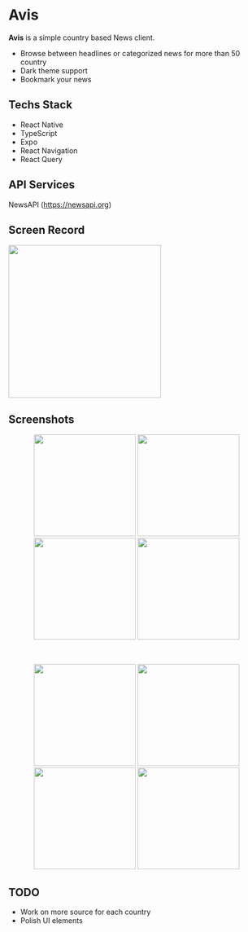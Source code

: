 # Avis

<strong>Avis</strong> is a simple country based News client.

- Browse between headlines or categorized news for more than 50 country
- Dark theme support
- Bookmark your news

## Techs Stack

- React Native
- TypeScript
- Expo
- React Navigation
- React Query

## API Services

NewsAPI (https://newsapi.org)

## Screen Record

<img src="https://user-images.githubusercontent.com/123827714/216619995-1ddc1b28-8f52-4fd3-b4fa-b1a63c747205.gif" width="300">

## Screenshots

<p align="center">
  <img src="https://user-images.githubusercontent.com/123827714/216626178-9293f75f-0828-400b-9258-6bd7d01412db.png" width="200">
  <img src="https://user-images.githubusercontent.com/123827714/216626184-3c75e2a9-5f61-43ca-b360-348f147b1090.png" width="200">
  <img src="https://user-images.githubusercontent.com/123827714/216626190-37e6a7c6-1260-41c5-87f9-a0a3e0a9febc.png" width="200">
  <img src="https://user-images.githubusercontent.com/123827714/216626197-b76f5c11-624a-47fd-9e6b-bd9db47bda85.png" width="200">
  
</p>
<br>

<p align="center">
  <img src="https://user-images.githubusercontent.com/123827714/216626200-82b4f159-c89b-4b8f-8ba4-7d62abffe1c0.png" width="200">
  <img src="https://user-images.githubusercontent.com/123827714/216626202-1fea8a6f-76da-411b-b15c-38a6ca94d7a1.png" width="200">
  <img src="https://user-images.githubusercontent.com/123827714/216626211-2feb9461-72d8-4038-88bf-28eddec4016e.png" width="200">
  <img src="https://user-images.githubusercontent.com/123827714/216626212-46b7846e-1cb6-4acf-bca0-a46648741275.png" width="200">
</p>

## TODO

- Work on more source for each country
- Polish UI elements
